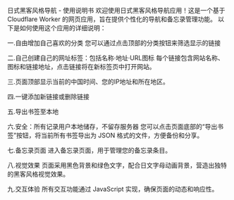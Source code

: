 日式黑客风格导航 - 使用说明书
欢迎使用日式黑客风格导航应用！这是一个基于 Cloudflare Worker 的网页应用，旨在提供个性化的导航和备忘录管理功能。
以下是如何使用这个应用的详细说明：

一.自由增加自己喜欢的分类
  您可以通过点击顶部的分类按钮来筛选显示的链接

二.自己创建自己的网址标签：包括名称·地址·URL图标
  每个链接包含网站名称、图标和链接地址，点击链接将在新标签页中打开网站。

三.页面顶部显示当前的中国时间、您的IP地址和所在地区。

四.一键添加新链接或删除链接

五.导出书签至本地

六.安全：所有记录用户本地储存，不留存服务器
您可以点击页面底部的“导出书签”按钮，将当前所有书签导出为 JSON 格式的文件，方便备份和分享。

七.备忘录页面
进入备忘录页面，用于管理您的备忘录条目。

八.视觉效果
页面采用黑色背景和绿色文字，配合日文字母动画背景，营造出独特的黑客风格视觉效果。

九.交互体验
所有交互功能通过 JavaScript 实现，确保页面的动态和响应性。

